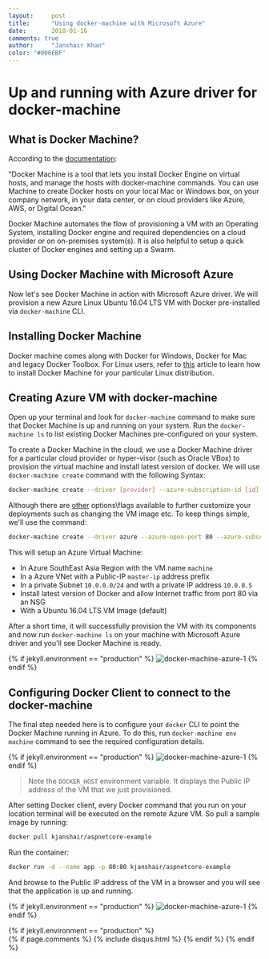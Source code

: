 ```yaml
---
layout:     post
title:      "Using docker-machine with Microsoft Azure"
date:       2018-01-16
comments: true
author:     "Janshair Khan"
color: "#006EBF"
---
```


# Up and running with Azure driver for docker-machine

## What is Docker Machine?

According to the <a href="https://docs.docker.com/machine/overview/" class="underline">documentation</a>:

"Docker Machine is a tool that lets you install Docker Engine on virtual hosts, and manage the hosts with docker-machine commands. You can use Machine to create Docker hosts on your local Mac or Windows box, on your company network, in your data center, or on cloud providers like Azure, AWS, or Digital Ocean."

Docker Machine automates the flow of provisioning a VM with an Operating System, installing Docker engine and required dependencies on a cloud provider or on on-premises system(s). It is also helpful to setup a quick cluster of Docker engines and setting up a Swarm.

## Using Docker Machine with Microsoft Azure

Now let's see Docker Machine in action with Microsoft Azure driver. We will provision a new Azure Linux Ubuntu 16.04 LTS VM with Docker pre-installed via `docker-machine` CLI.

## Installing Docker Machine

Docker machine comes along with Docker for Windows, Docker for Mac and legacy Docker Toolbox. For Linux users, refer to <a href="https://docs.docker.com/machine/install-machine/" class="underline" target="_blank">this</a> article to learn how to install Docker Machine for your particular Linux distribution.

## Creating Azure VM with docker-machine

Open up your terminal and look for `docker-machine` command to make sure that Docker Machine is up and running on your system. Run the `docker-machine ls` to list existing Docker Machines pre-configured on your system.

To create a Docker Machine in the cloud, we use a Docker Machine driver for a particular cloud provider or hyper-visor (such as Oracle VBox) to provision the virtual machine and install latest version of docker. We will use `docker-machine create` command with the following Syntax:


```bash
docker-machine create --driver [provider] --azure-subscription-id [id] --azure-subnet-prefix [azure-vnet-subnet] --azure-open-port [port] --azure-private-ip-address [private-ip-address] --azure-location [azure-region] [machine-name]
```

Although there are <a href="https://docs.docker.com/machine/drivers/azure/" class="underline">other</a> options\flags available to further customize your deployments such as changing the VM image etc. To keep things simple, we'll use the command:

```bash
docker-machine create --driver azure --azure-open-port 80 --azure-subscription-id axxxxx-xxxx-xxxx-xxxx-xxxxx --azure-subnet-prefix 10.0.0.0/24 --azure-private-ip-address 10.0.0.5 --azure-location "Southeast Asia" machine
```

This will setup an Azure Virtual Machine:

- In Azure SouthEast Asia Region with the VM name `machine`
- In a Azure VNet with a Public-IP `master-ip` address prefix
- In a private Subnet `10.0.0.0/24` and with a private IP address `10.0.0.5`
- Install latest version of Docker and allow Internet traffic from port 80 via an NSG
- With a Ubuntu 16.04 LTS VM Image (default)

After a short time, it will successfully provision the VM with its components and now run `docker-machine ls` on your machine with Microsoft Azure driver and you'll see Docker Machine is ready.

{% if jekyll.environment == "production" %}
 <img src="{{ site.cdnurl }}/docker/docker-machine-azure-driver/docker-machine-azure-1.png" alt="docker-machine-azure-1" class="img-responsive center-block"/>
{% endif %}

## Configuring Docker Client to connect to the docker-machine

The final step needed here is to configure your `docker` CLI to point the Docker Machine running in Azure. To do this, run `docker-machine env machine` command to see the required configuration details.

{% if jekyll.environment == "production" %}
  <img src="{{ site.cdnurl }}/docker/docker-machine-azure-driver/docker-machine-azure-2.png" alt="docker-machine-azure-1" class="img-responsive center-block"/>
{% endif %}

> Note the `DOCKER_HOST` environment variable. It displays the Public IP address of the VM that we just provisioned.

After setting Docker client, every Docker command that you run on your location terminal will be executed on the remote Azure VM. So pull a sample image by running:

```bash
docker pull kjanshair/aspnetcore-example
```

Run the container:

```bash
docker run -d --name app -p 80:80 kjanshair/aspnetcore-example
```

And browse to the Public IP address of the VM in a browser and you will see that the application is up and running.

{% if jekyll.environment == "production" %}
  <img src="{{ site.cdnurl }}/docker/docker-machine-azure-driver/docker-machine-azure-3.png" alt="docker-machine-azure-1" class="img-responsive center-block"/>
{% endif %}


{% if jekyll.environment == "production" %}    
    {% if page.comments %}
      {% include disqus.html %}
    {% endif %}
{% endif %}